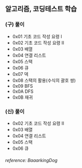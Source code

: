 ## 알고리즘, 코딩테스트 학습
### (구) 풀이
- 0x01 기초 코드 작성 요령 I 
- 0x02 기초 코드 작성 요령 II 
- 0x03 배열 
- 0x04 연결 리스트 
- 0x05 스택 
- 0x06 큐 
- 0x07 덱 
- 0x08 스택의 활용(수식의 괄호 쌍) 
- 0x09 BFS 
- 0x0A DFS 
- 0x0B 재귀 

### (신) 풀이
- 0x02 기초 코드 작성 요령 II
- 0x03 배열
- 0x04 연결 리스트
- 0x05 스택
- 0x06 큐

###### *reference: BaaarkingDog*
